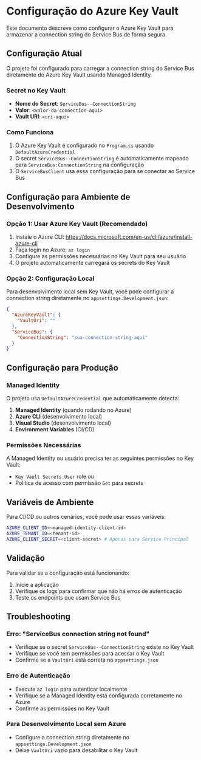 # Configuração do Azure Key Vault

Este documento descreve como configurar o Azure Key Vault para armazenar a connection string do Service Bus de forma segura.

## Configuração Atual

O projeto foi configurado para carregar a connection string do Service Bus diretamente do Azure Key Vault usando Managed Identity.

### Secret no Key Vault

- **Nome do Secret**: `ServiceBus--ConnectionString`
- **Valor**: `<valor-da-connection-aqui>`
- **Vault URI**: `<uri-aqui>`

### Como Funciona

1. O Azure Key Vault é configurado no `Program.cs` usando `DefaultAzureCredential`
2. O secret `ServiceBus--ConnectionString` é automaticamente mapeado para `ServiceBus:ConnectionString` na configuração
3. O `ServiceBusClient` usa essa configuração para se conectar ao Service Bus

## Configuração para Ambiente de Desenvolvimento

### Opção 1: Usar Azure Key Vault (Recomendado)

1. Instale o Azure CLI: https://docs.microsoft.com/en-us/cli/azure/install-azure-cli
2. Faça login no Azure: `az login`
3. Configure as permissões necessárias no Key Vault para seu usuário
4. O projeto automaticamente carregará os secrets do Key Vault

### Opção 2: Configuração Local

Para desenvolvimento local sem Key Vault, você pode configurar a connection string diretamente no `appsettings.Development.json`:

```json
{
  "AzureKeyVault": {
    "VaultUri": ""
  },
  "ServiceBus": {
    "ConnectionString": "sua-connection-string-aqui"
  }
}
```

## Configuração para Produção

### Managed Identity

O projeto usa `DefaultAzureCredential` que automaticamente detecta:

1. **Managed Identity** (quando rodando no Azure)
2. **Azure CLI** (desenvolvimento local)
3. **Visual Studio** (desenvolvimento local)
4. **Environment Variables** (CI/CD)

### Permissões Necessárias

A Managed Identity ou usuário precisa ter as seguintes permissões no Key Vault:

- `Key Vault Secrets User` role ou
- Política de acesso com permissão `Get` para secrets

## Variáveis de Ambiente

Para CI/CD ou outros cenários, você pode usar essas variáveis:

```bash
AZURE_CLIENT_ID=<managed-identity-client-id>
AZURE_TENANT_ID=<tenant-id>
AZURE_CLIENT_SECRET=<client-secret> # Apenas para Service Principal
```

## Validação

Para validar se a configuração está funcionando:

1. Inicie a aplicação
2. Verifique os logs para confirmar que não há erros de autenticação
3. Teste os endpoints que usam Service Bus

## Troubleshooting

### Erro: "ServiceBus connection string not found"

- Verifique se o secret `ServiceBus--ConnectionString` existe no Key Vault
- Verifique se você tem permissões para acessar o Key Vault
- Confirme se a `VaultUri` está correta no `appsettings.json`

### Erro de Autenticação

- Execute `az login` para autenticar localmente
- Verifique se a Managed Identity está configurada corretamente no Azure
- Confirme as permissões no Key Vault

### Para Desenvolvimento Local sem Azure

- Configure a connection string diretamente no `appsettings.Development.json`
- Deixe `VaultUri` vazio para desabilitar o Key Vault